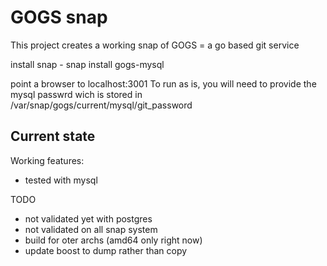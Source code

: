 # GOGS snap

This project creates a working snap of GOGS = a go based git service


install snap - snap install gogs-mysql

point a browser to localhost:3001
To run as is, you will need to provide the mysql passwrd wich is stored in 
/var/snap/gogs/current/mysql/git_password

## Current state

Working features:

 * tested with mysql 

TODO
 * not validated yet with postgres
 * not validated on all snap system
 * build for oter archs (amd64 only right now)
 * update boost to dump rather than copy

